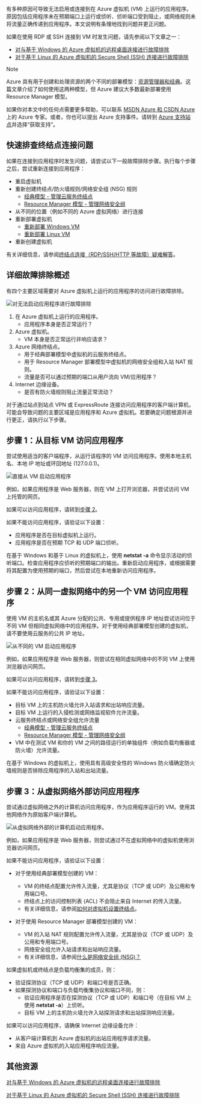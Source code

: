 有多种原因可导致无法启用或连接到在 Azure 虚拟机 (VM) 上运行的应用程序。原因包括应用程序未在预期端口上运行或侦听、侦听端口受到阻止，或网络规则未将流量正确传递到应用程序。本文说明有条理地找到问题并更正问题。

如果在使用 RDP 或 SSH 连接到 VM 时发生问题，请先参阅以下文章之一：

 - [对与基于 Windows 的 Azure 虚拟机的远程桌面连接进行故障排除](../articles/virtual-machines/virtual-machines-windows-troubleshoot-rdp-connection.md)
 - [对于基于 Linux 的 Azure 虚拟机的 Secure Shell (SSH) 连接进行故障排除](../articles/virtual-machines/virtual-machines-linux-troubleshoot-ssh-connection.md)

> [!NOTE]
> Azure 具有用于创建和处理资源的两个不同的部署模型：[资源管理器和经典](../articles/azure-resource-manager/resource-manager-deployment-model.md)。这篇文章介绍了如何使用这两种模型，但 Azure 建议大多数最新部署使用 Resource Manager 模型。

如果你对本文中的任何点需要更多帮助，可以联系 [MSDN Azure 和 CSDN Azure](https://www.azure.cn/support/forums/)上的 Azure 专家。或者，你也可以提出 Azure 支持事件。请转到 [Azure 支持站点](https://www.azure.cn/support/contact/)并选择“获取支持”。

## 快速排查终结点连接问题

如果在连接到应用程序时发生问题，请尝试以下一般故障排除步骤。执行每个步骤之后，尝试重新连接到应用程序：

- 重启虚拟机
- 重新创建终结点/防火墙规则/网络安全组 (NSG) 规则
    - [经典模型 - 管理云服务终结点](../articles/cloud-services/cloud-services-enable-communication-role-instances.md)
    - [Resource Manager 模型 - 管理网络安全组](../articles/virtual-network/virtual-networks-create-nsg-arm-pportal.md)
- 从不同的位置（例如不同的 Azure 虚拟网络）进行连接
- 重新部署虚拟机
    - [重新部署 Windows VM](../articles/virtual-machines/virtual-machines-windows-redeploy-to-new-node.md)
    - [重新部署 Linux VM](../articles/virtual-machines/virtual-machines-linux-redeploy-to-new-node.md)
- 重新创建虚拟机

有关详细信息，请参阅[终结点连接（RDP/SSH/HTTP 等故障）疑难解答](https://social.msdn.microsoft.com/Forums/azure/538a8f18-7c1f-4d6e-b81c-70c00e25c93d/troubleshooting-endpoint-connectivity-rdpsshhttp-etc-failures?forum=WAVirtualMachinesforWindows)。

## 详细故障排除概述

有四个主要区域需要对 Azure 虚拟机上运行的应用程序的访问进行故障排除。

![对无法启动应用程序进行故障排除](./media/virtual-machines-common-troubleshoot-app-connection/tshoot_app_access1.png)  

1. 在 Azure 虚拟机上运行的应用程序。
    - 应用程序本身是否正常运行？
2. Azure 虚拟机。
    - VM 本身是否正常运行并响应请求？
3. Azure 网络终结点。
    - 用于经典部署模型中虚拟机的云服务终结点。
    - 用于 Resource Manager 部署模型中虚拟机的网络安全组和入站 NAT 规则。
    - 流量是否可以通过预期的端口从用户流向 VM/应用程序？
4. Internet 边缘设备。
    - 是否有防火墙规则阻止流量正常流动？

对于通过站点到站点 VPN 或 ExpressRoute 连接访问应用程序的客户端计算机，可能会导致问题的主要区域是应用程序和 Azure 虚拟机。若要确定问题根源并进行更正，请执行以下步骤。

## 步骤 1：从目标 VM 访问应用程序

尝试使用适当的客户端程序，从运行该程序的 VM 访问应用程序。使用本地主机名、本地 IP 地址或环回地址 (127.0.0.1)。

![直接从 VM 启动应用程序](./media/virtual-machines-common-troubleshoot-app-connection/tshoot_app_access2.png)  

例如，如果应用程序是 Web 服务器，则在 VM 上打开浏览器，并尝试访问 VM 上托管的网页。

如果可以访问应用程序，请转到[步骤 2](#step2)。

如果不能访问应用程序，请验证以下设置：

- 应用程序是否在目标虚拟机上运行。
- 应用程序是否在预期 TCP 和 UDP 端口侦听。

在基于 Windows 和基于 Linux 的虚拟机上，使用 **netstat -a** 命令显示活动的侦听端口。检查应用程序应侦听的预期端口的输出。重新启动应用程序，或根据需要将其配置为使用预期的端口，然后尝试在本地重新访问应用程序。

## <a id="step2"></a>步骤 2：从同一虚拟网络中的另一个 VM 访问应用程序

使用 VM 的主机名或其 Azure 分配的公共、专用或提供程序 IP 地址尝试访问位于不同 VM 但相同虚拟网络中的应用程序。对于使用经典部署模型创建的虚拟机，请不要使用云服务的公共 IP 地址。

![从不同的 VM 启动应用程序](./media/virtual-machines-common-troubleshoot-app-connection/tshoot_app_access3.png)  

例如，如果应用程序是 Web 服务器，则尝试在相同虚拟网络中的不同 VM 上使用浏览器访问网页。

如果可以访问应用程序，请转到[步骤 3](#step3)。

如果不能访问应用程序，请验证以下设置：

- 目标 VM 上的主机防火墙允许入站请求和出站响应流量。
- 目标 VM 上运行的入侵检测或网络监视软件允许流量。
- 云服务终结点或网络安全组允许流量
    - [经典模型 - 管理云服务终结点](../articles/cloud-services/cloud-services-enable-communication-role-instances.md)
    - [Resource Manager 模型 - 管理网络安全组](../articles/virtual-network/virtual-networks-create-nsg-arm-pportal.md)
- VM 中在测试 VM 和你的 VM 之间的路径运行的单独组件（例如负载均衡器或防火墙）允许流量。

在基于 Windows 的虚拟机上，使用具有高级安全性的 Windows 防火墙确定防火墙规则是否排除应用程序的入站和出站流量。

## <a id="step3"></a>步骤 3：从虚拟网络外部访问应用程序

尝试通过虚拟网络之外的计算机访问应用程序，作为应用程序运行的 VM。使用其他网络作为原始客户端计算机。

![从虚拟网络外部的计算机启动应用程序。](./media/virtual-machines-common-troubleshoot-app-connection/tshoot_app_access4.png)  

例如，如果应用程序是 Web 服务器，则尝试通过不在虚拟网络中的虚拟机使用浏览器访问网页。

如果不能访问应用程序，请验证以下设置：

- 对于使用经典部署模型创建的 VM：
    - VM 的终结点配置允许传入流量，尤其是协议（TCP 或 UDP）及公用和专用端口号。
    - 终结点上的访问控制列表 (ACL) 不会阻止来自 Internet 的传入流量。
    - 有关详细信息，请参阅[如何对虚拟机设置终结点](../articles/virtual-machines/virtual-machines-windows-classic-setup-endpoints.md)。

- 对于使用 Resource Manager 部署模型创建的 VM：
    - VM 的入站 NAT 规则配置允许传入流量，尤其是协议（TCP 或 UDP）及公用和专用端口号。
    - 网络安全组允许入站请求和出站响应流量。
    - 有关详细信息，请参阅[什么是网络安全组 (NSG)？](../articles/virtual-network/virtual-networks-nsg.md)

如果虚拟机或终结点是负载均衡集的成员，则：

- 验证探测协议（TCP 或 UDP）和端口号是否正确。
- 如果探测协议和端口与负载均衡集协议和端口不同，则：
    - 验证应用程序是否在探测协议（TCP 或 UDP）和端口号（在目标 VM 上使用 **netstat -a**）上侦听。
    - 目标 VM 上的主机防火墙允许入站探测请求和出站探测响应流量。

如果可以访问应用程序，请确保 Internet 边缘设备允许：

- 从客户端计算机到 Azure 虚拟机的出站应用程序请求流量。
- 来自 Azure 虚拟机的入站应用程序响应流量。

## 其他资源

[对与基于 Windows 的 Azure 虚拟机的远程桌面连接进行故障排除](../articles/virtual-machines/virtual-machines-windows-troubleshoot-rdp-connection.md)

[对于基于 Linux 的 Azure 虚拟机的 Secure Shell (SSH) 连接进行故障排除](../articles/virtual-machines/virtual-machines-linux-troubleshoot-ssh-connection.md)

<!---HONumber=Mooncake_1114_2016-->